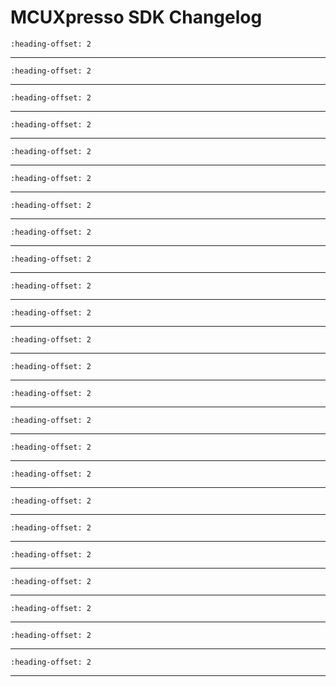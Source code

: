 # MCUXpresso SDK Changelog

```{include} ../../../../drivers/lpc_acomp/doxygen/ChangeLog_acomp.md
:heading-offset: 2
```
---
```{include} ../../../../drivers/lpc_adc/doxygen/ChangeLog_adc.md
:heading-offset: 2
```
---
```{include} ../../../../devices/LPC/LPC800/LPC865/drivers/doxygen/ChangeLog_clock.md
:heading-offset: 2
```
---
```{include} ../../../../drivers/common/doxygen/ChangeLog_common.md
:heading-offset: 2
```
---
```{include} ../../../../drivers/lpc_crc/doxygen/ChangeLog_crc.md
:heading-offset: 2
```
---
```{include} ../../../../drivers/lpc_dma/doxygen/ChangeLog_dma.md
:heading-offset: 2
```
---
```{include} ../../../../drivers/ftm/doxygen/ChangeLog_ftm.md
:heading-offset: 2
```
---
```{include} ../../../../drivers/lpc_gpio/doxygen/ChangeLog_gpio.md
:heading-offset: 2
```
---
```{include} ../../../../drivers/lpc_i2c/doxygen/ChangeLog_i2c.md
:heading-offset: 2
```
---
```{include} ../../../../drivers/i3c/doxygen/ChangeLog_i3c.md
:heading-offset: 2
```
---
```{include} ../../../../drivers/i3c/doxygen/ChangeLog_i3c_dma.md
:heading-offset: 2
```
---
```{include} ../../../../drivers/iap/doxygen/ChangeLog_iap.md
:heading-offset: 2
```
---
```{include} ../../../../drivers/inputmux/doxygen/ChangeLog_inputmux.md
:heading-offset: 2
```
---
```{include} ../../../../drivers/lpc_iocon_lite/doxygen/ChangeLog_iocon.md
:heading-offset: 2
```
---
```{include} ../../../../drivers/mrt/doxygen/ChangeLog_mrt.md
:heading-offset: 2
```
---
```{include} ../../../../drivers/pint/doxygen/ChangeLog_pint.md
:heading-offset: 2
```
---
```{include} ../../../../devices/LPC/LPC800/LPC865/drivers/doxygen/ChangeLog_power.md
:heading-offset: 2
```
---
```{include} ../../../../devices/LPC/LPC800/LPC865/drivers/doxygen/ChangeLog_reset.md
:heading-offset: 2
```
---
```{include} ../../../../drivers/lpc_minispi/doxygen/ChangeLog_spi.md
:heading-offset: 2
```
---
```{include} ../../../../drivers/swm/doxygen/ChangeLog_swm.md
:heading-offset: 2
```
---
```{include} ../../../../drivers/syscon/doxygen/ChangeLog_syscon.md
:heading-offset: 2
```
---
```{include} ../../../../drivers/lpc_miniusart/doxygen/ChangeLog_usart.md
:heading-offset: 2
```
---
```{include} ../../../../drivers/wkt/doxygen/ChangeLog_wkt.md
:heading-offset: 2
```
---
```{include} ../../../../drivers/wwdt/doxygen/ChangeLog_wwdt.md
:heading-offset: 2
```
---
